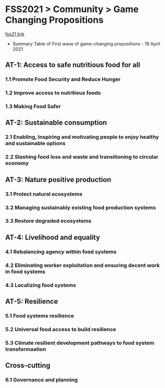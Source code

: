 #  FSS2021 > Community > Game Changing Propositions​
[fss21 link](https://foodsystems.community/game-changing-propositions/)

- Summary Table of First wave of game-changing propositions - 19 April 2021


## AT-1: Access to safe nutritious food for all

### 1.1 Promote Food Security and Reduce Hunger​

### 1.2 Improve access to nutritious foods

### 1.3 Making Food Safer

## AT-2: Sustainable consumption

### 2.1 Enabling, Inspiring and motivating people to enjoy healthy and sustainable options

### 2.2 Slashing food loss and waste and transitioning to circular economy

## AT-3: Nature positive production
### 3.1 Protect natural ecosystems
### 3.2 Managing sustainably existing food production systems
### 3.3 Restore degraded ecosystems

## AT-4: Livelihood and equality
### 4.1 Rebalancing agency within food systems
### 4.2 Eliminating worker exploitation and ensuring decent work in food systems
### 4.3 Localizing food systems

## AT-5: Resilience
### 5.1 Food systems resilience
### 5.2 Universal food access to build resilience
### 5.3 Climate resilient development pathways to food system transformaation

## Cross-cutting
### 6.1 Governance and planning
